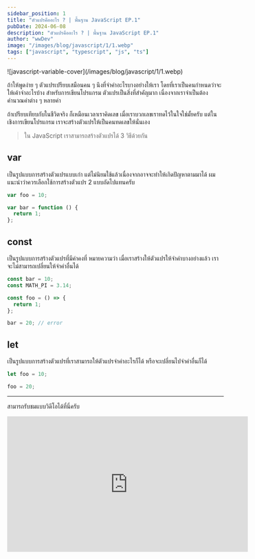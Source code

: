 ```yaml
---
sidebar_position: 1
title: "ตัวแปรคืออะไร ? | พื้นฐาน JavaScript EP.1"
pubDate: 2024-06-08
description: "ตัวแปรคืออะไร ? | พื้นฐาน JavaScript EP.1"
author: "wwDev"
image: "/images/blog/javascript/1/1.webp"
tags: ["javascript", "typescript", "js", "ts"]
---
```


<div class="coverWrapper">
![javascript-variable-cover](/images/blog/javascript/1/1.webp)
</div>

ถ้าให้พูดง่าย ๆ ตัวแปรเปรียบเสมือนคน ๆ นึงที่จำค่าอะไรบางอย่างให้เรา โดยที่เราเป็นคนกำหนดว่าจะให้เค้าจำอะไรบ้าง สำหรับการเขียนโปรแกรม ตัวแปรเป็นสิ่งที่สำคัญมาก เนื่องจากเราจำเป็นต้องคำนวณค่าต่าง ๆ หลายค่า

ถ้าเปรียบเทียบกับในชีวิตจริง ก็เหมือนเวลาเราคิดเลข เมื่อเราบวกเลขเราทดไว้ในใจใช่มั้ยครับ แต่ในเชิงการเขียนโปรแกรม เราจะสร้างตัวแปรให้เป็นคนทดเลขให้นั่นเอง

> ใน JavaScript เราสามารถสร้างตัวแปรได้ 3 วิธีด้วยกัน

## var

เป็นรูปแบบการสร้างตัวแปรแบบเก่า แต่ไม่นิยมใช้แล้วเนื่องจากอาจจะทำให้เกิดปัญหาตามมาได้ ผมแนะนำว่าควรเลือกใช้การสร้างตัวแปร 2 แบบถัดไปแทนครับ

```typescript
var foo = 10;

var bar = function () {
  return 1;
};
```

## const

เป็นรูปแบบการสร้างตัวแปรที่มีค่าคงที่
หมายความว่า เมื่อเราสร้างให้ตัวแปรให้จำค่าบางอย่างแล้ว เราจะไม่สามารถเปลี่ยนให้จำค่าอื่นได้

```typescript
const bar = 10;
const MATH_PI = 3.14;

const foo = () => {
  return 1;
};

bar = 20; // error
```

## let

เป็นรูปแบบการสร้างตัวแปรที่เราสามารถให้ตัวแปรจำค่าอะไรก็ได้ หรือจะเปลี่ยนไปจำค่าอื่นก็ได้

```typescript
let foo = 10;

foo = 20;
```

---

สามารถรับชมแบบวิดีโอได้ที่นี่ครับ

<div class="videoWrapper">
<iframe width="560" height="315" src="https://www.youtube.com/embed/Qwj4YwwFhgE?si=FDjoMzCy157V3mvn" title="YouTube video player" frameborder="0" allow="accelerometer; autoplay; clipboard-write; encrypted-media; gyroscope; picture-in-picture; web-share" referrerpolicy="strict-origin-when-cross-origin" allowfullscreen></iframe>
</div>

